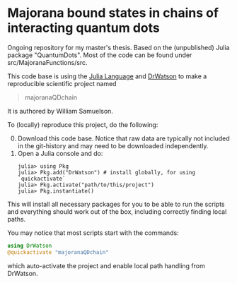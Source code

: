 # Majorana bound states in chains of interacting quantum dots

Ongoing repository for my master's thesis. Based on the (unpublished) Julia package "QuantumDots". Most of the code can be found under src/MajoranaFunctions/src.



This code base is using the [Julia Language](https://julialang.org/) and
[DrWatson](https://juliadynamics.github.io/DrWatson.jl/stable/)
to make a reproducible scientific project named
> majoranaQDchain

It is authored by William Samuelson.

To (locally) reproduce this project, do the following:

0. Download this code base. Notice that raw data are typically not included in the
   git-history and may need to be downloaded independently.
1. Open a Julia console and do:
   ```
   julia> using Pkg
   julia> Pkg.add("DrWatson") # install globally, for using `quickactivate`
   julia> Pkg.activate("path/to/this/project")
   julia> Pkg.instantiate()
   ```

This will install all necessary packages for you to be able to run the scripts and
everything should work out of the box, including correctly finding local paths.

You may notice that most scripts start with the commands:
```julia
using DrWatson
@quickactivate "majoranaQDchain"
```
which auto-activate the project and enable local path handling from DrWatson.
